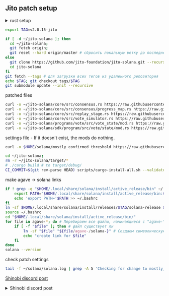 ## Jito patch setup

<details>
<summary>rust setup</summary>

```bash
curl https://sh.rustup.rs -sSf | sh
source $HOME/.cargo/env
rustup component add rustfmt
```

```bash
. "$HOME/.cargo/env"
rustup show
```

```bash
apt update
apt install libssl-dev libudev-dev pkg-config zlib1g-dev llvm clang cmake make libprotobuf-dev protobuf-compiler -y
```

</details>


```bash
export TAG=v2.0.15-jito
```

```bash
if [ -d ~/jito-solana ]; then 
  cd ~/jito-solana; 
  git fetch origin; 
  git reset --hard origin/master # сбросить локальную ветку до последнего коммита из git
else 
  git clone https://github.com/jito-foundation/jito-solana.git --recurse-submodules && \
  cd jito-solana
fi
git fetch --tags # для загрузки всех тегов из удаленного репозитория
echo $TAG; git checkout tags/$TAG
git submodule update --init --recursive
```
patched files
```bash
curl -o ~/jito-solana/core/src/consensus.rs https://raw.githubusercontent.com/Hohlas/solana/main/Jito/patch/v2/consensus.rs
curl -o ~/jito-solana/core/src/consensus/progress_map.rs https://raw.githubusercontent.com/Hohlas/solana/main/Jito/patch/v2/progress_map.rs
curl -o ~/jito-solana/core/src/replay_stage.rs https://raw.githubusercontent.com/Hohlas/solana/main/Jito/patch/v2/replay_stage.rs
curl -o ~/jito-solana/core/src/vote_simulator.rs https://raw.githubusercontent.com/Hohlas/solana/main/Jito/patch/v2/vote_simulator.rs
curl -o ~/jito-solana/programs/vote/src/vote_state/mod.rs https://raw.githubusercontent.com/Hohlas/solana/main/Jito/patch/v2/mod.rs
curl -o ~/jito-solana/sdk/program/src/vote/state/mod.rs https://raw.githubusercontent.com/Hohlas/solana/main/Jito/patch/v2/mod_sdk.rs
```
settings file - If it doesn't exist, the mods do nothing.
```bash
curl -o $HOME/solana/mostly_confirmed_threshold https://raw.githubusercontent.com/Hohlas/solana/main/Jito/patch/mostly_confirmed_threshold
```

```bash
cd ~/jito-solana;
rm -r ~/jito-solana/target/*
# ./cargo build # to target/debug/
CI_COMMIT=$(git rev-parse HEAD) scripts/cargo-install-all.sh --validator-only ~/.local/share/solana/install/releases/"$TAG"/solana-release
```

make agave -> solana links
```bash
if ! grep -q "$HOME/.local/share/solana/install/active_release/bin" ~/.bashrc; then
    export PATH="$HOME/.local/share/solana/install/active_release/bin:$PATH"
    echo 'export PATH='$PATH >> ~/.bashrc
fi
ln -sf $HOME/.local/share/solana/install/releases/$TAG/solana-release $HOME/.local/share/solana/install/active_release 
source ~/.bashrc
cd "$HOME/.local/share/solana/install/active_release/bin/"
for file in agave-*; do # Перебираем все файлы, начинающиеся с "agave-"
    if [ -f "$file" ]; then # файл существует ли 
        ln -sf "$file" "${file/agave-/solana-}" # Создаем символическую ссылку
        echo "create link for $file"
    fi
done
solana --version
```
check patch settings
```bash
tail -f ~/solana/solana.log | grep -A 5 'Checking for change to mostly_confirmed_threshold'
```

[Shinobi discord post](https://discord.com/channels/428295358100013066/673718028323782674/1281017905454121035)

<details>
<summary>Shinobi discord post</summary>

Some of this was implemented before I really even knew Rust so it's a little hokey.  In particular, the configuration mechanism that provides tunable parameters is gross and just re-reads a config file once per minute to get updated values.

The config file is stored in the validator's root directory and is called "mostly_confirmed_threshold".  If it doesn't exist, the mods do nothing.  If it does exist, then it is a simple file with four values in sequence:

The first number is the "mostly confirmed threshold".  A slot is considered "mostly confirmed" if it has achieved this fraction of stake-weighted votes.  For example, 0.55 would mean that once a slot has received 55% of stake-weighted votes, it is "mostly confirmed".  The higher this number, the more "conservative" the voting -- a high number will prevent the validator from voting until a large fraction of the rest of the cluster has already voted on a slot.  Higher numbers cause a greater degree of "induced lag".
The second number is the number of slots beyond the most recent "mostly confirmed" slot that will be voted on regardless of how much stake weight it has on it.  For example, 2 would mean that the validator will vote two slots ahead of the most recent mostly confirmed slot without making any other considerations.  Lower numbers cause a greater degree of "induced lag".
The third number is either 0, 1 or 2.  If 0, no additional processing is done.  If 1, then after a skip (i.e. after a gap in votable slots), the validator will not vote on the next slot after the skip until that slot has achieved "mostly confirmed threshold".  This essentially makes the second value ("slots beyond the most recent mostly confirmed slot that will be voted on) 0 right after a skip.  If 2, then the same will apply except that rather than "mostly confirmed threshold", actual consensus would be used.  2 is a very laggy parameter and should not be used; it means that after skips, the validator will not contribute to consensus, ever, and will always wait for consensus before voting after a skip.  I personally don't think any value other than 0 for this parameter is worthwhile.  I used to try enabling 1 but I don't think it had an appreciable benefit.
The fourth number is the "escape hatch" distance, which will cause the mods to turn themselves off temporarily if there have been this number of slots without any votes cast by the current validator.  This is meant to be a safeguard in case there is something wrong with the mods that causes voting to stop due to a bug or mis-design, or in case the whole cluster for some reason is having a hard time achieving consensus and the mods might be partially the cause.

I personally use these values: 0.45 4 0 24.  These add extremely little lag, an imperceptible amount, because the "mostly confirmed threshold" is pretty low at 0.45, and the "number of slots beyond" is relatively high at 4.

---

The mods work by taking the next votable slot that the stock code base detects as potentially ready to be voted for, and then applying some additional criteria before voting.  Those criteria are defined by the values I just presented above.  The mod does not alter any of the existing code for selecting when a slot is votable; so existing fork avoidance in the stock code is always applied.  The only additional fork avoidance applied after that is due to the parameters listed above.

In addition, the mods:

Backfill votes.  This is the technique where if slot A has been voted on in the past, and the next slot that the existing validator code base says could be voted on is slot E, then if B, C, and D are also votable, then votes for these slots are added in.  This is a big part of creating "higher committment" to the current fork which gets more vote credits but then becomes more penalized if the current fork ends up dying.

Don't expire slots that don't need to be expired.  The existing code base still "acts like" the old "Vote tx" based code, that expires votes out of the tower according to the original tower design.  But that's no longer necessary with VoteStateUpdate which changed consensus rules and doesn't require this expiration.  Not expiring these votes leaves more votes in the tower which then earns more credits; but again, this leads to being more committed to the current fork so more penalized if the current fork dies.

Also the mods prune out votes that haven't been cast yet if voting on those slots would take committment to the current fork beyond 64 slots.  This is a counterbalance to the extra committment that can result from backfill and non-expiry.  It can result in slightly fewer credits earned in rare cases (this occurs a couple of times per epoch typically) but can prevent a very long lockout that could occur without this.

---

The way I visualize voting on Solana is like this: we're all a part of a giant pack of wolves all trying to hunt the same prey.  At any given time, some wolves will be at the forefront of the pack and a few steps closer to the prey than others; but if these wolves get too far out ahead, it may end up being the case that the pack as a whole moves elsewhere (new prey is discovered) and they are segregated and then have to catch up again.  As a wolf in the pack, I am willing to go a few steps ahead of most of the pack (in my case, 4 steps ahead of 45% of the rest of the pack), but once most of the pack gets too far behind (another way of saying, I get too far ahead), I stop and wait for them to catch up.

Stopping and waiting for them to catch up can be seen as a kind of lag (because I'm no longer running as fast as I can, I'm pausing while waiting for the rest of the group), but at the same time, it's also a valid safety net to prevent me from getting so far ahead that I am very likely to lose the pack.

I don't feel obligated to go as far ahead of the pack as I can, I only need to be willing to always go a bit ahead.  If all wolves allow themselves to go a bit ahead, but none allow themselves to go too far ahead, then the pack always progresses because there are always some wolves at the forefront leading the way.

The existing code base already has its own criteria: it will go up to 8 steps ahead of 38% of the pack.  One could argue that this is more pack-friendly because the leaders are willing to lead from that much further ahead; but in my opinion, if the pack can't keep up, then there's no real value in going that much further ahead.  4 steps is fine.

---

FWIW I've been using these specific mods for over a year, and similar mods (implemented much more poorly but with approximately the same effect) for two years before that.  Never an issue.
Also be aware that if you use really extreme values (i.e. greater than 0.66 for mostly confirmed threshold, greater than 8 for vote-ahead), it's possible for your voting to break.  I have experimented with values like that in the past and had some issues.  I would not recommend greater than 0.6 for mostly confirmed threshold, or greater than 4 for vote-ahead.

In terms of what could be improved to get those additional credits:
There may be edge cases I don't understand/haven't thought through where votes are being pruned out for safety that they don't need to be.  In other words, this code might be a little too conservative and might be missing some votes sometimes.
There may be other ways to do fork avoidance that would be better at avoiding forks; although if those techniques introduce more waiting for info sometimes then they are inducing more artificial lag and that needs to be considered.
There may be ways to alter the existing code base's selection of "next slot to vote on" so that it is either faster or less likely to choose a dying fork or both; I didn't mess with that code because I didn't want to break it and it has to deal with a lot of edge cases that could cause cluster breakage.  So tread carefully.
Heuristics for predicting when a fork is likely to die.  Could keep historical data from which the likelihood that a slot is going to be skipped on factors like how often the leader is skipped, how slow the shreds are coming, whether or not the subsequent leader often skips its predecessor, etc.  Better prediction would mean voting on the wrong fork less often, and voting on the wrong fork is almost entirely the reason that vote credits are missed, so more accurate fork prediction leading to better dead-fork avoidance would be very beneficial.



</details>
